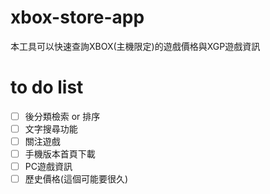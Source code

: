 # xbox-store-app
本工具可以快速查詢XBOX(主機限定)的遊戲價格與XGP遊戲資訊

# to do list
- [ ] 後分類檢索 or 排序
- [ ] 文字搜尋功能
- [ ] 關注遊戲
- [ ] 手機版本首頁下載
- [ ] PC遊戲資訊
- [ ] 歷史價格(這個可能要很久)
